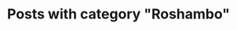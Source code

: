 ---
layout: categorypage
title: Posts with category "Roshambo"
tag: Roshambo
slug: roshambo
categories: [Roshambo]
permalink: /progress/category/roshambo
robots: noindex
---